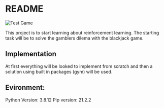 # README

![Test Game](https://github.com/lucas98774/rl-blackjack/actions/workflows/test-game.yml/badge.svg)

This project is to start learning about reinforcement learning. The starting task will be to solve the gamblers dilema with the blackjack game.

## Implementation

At first everything will be looked to implement from scratch and then a solution using built in packages (gym) will be used.

## Evironment:
Python Version: 3.8.12
Pip version: 21.2.2
 